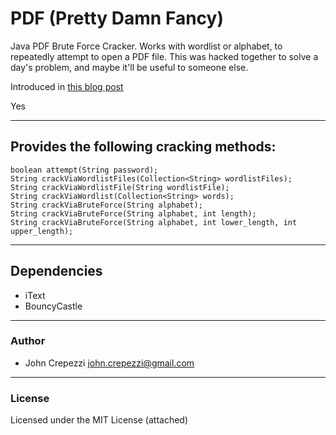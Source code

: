 # PDF (Pretty Damn Fancy)

Java PDF Brute Force Cracker.  Works with wordlist or alphabet, to repeatedly attempt to open a PDF file.  This was hacked together to solve a day's problem, and maybe it'll be useful to someone else.

Introduced in [this blog post](http://blog.johncrepezzi.com/archives/118)

Yes

---

## Provides the following cracking methods:

    boolean attempt(String password);
    String crackViaWordlistFiles(Collection<String> wordlistFiles);
    String crackViaWordlistFile(String wordlistFile);
    String crackViaWordlist(Collection<String> words);
    String crackViaBruteForce(String alphabet);
    String crackViaBruteForce(String alphabet, int length);
    String crackViaBruteForce(String alphabet, int lower_length, int upper_length);

---

## Dependencies

* iText
* BouncyCastle

---

### Author

* John Crepezzi [john.crepezzi@gmail.com](mailto:john.crepezzi@gmail.com)

---

### License

Licensed under the MIT License (attached)
